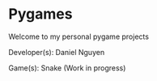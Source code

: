 # Pygames
Welcome to my personal pygame projects

Developer(s):
Daniel Nguyen

Game(s):
Snake (Work in progress)
